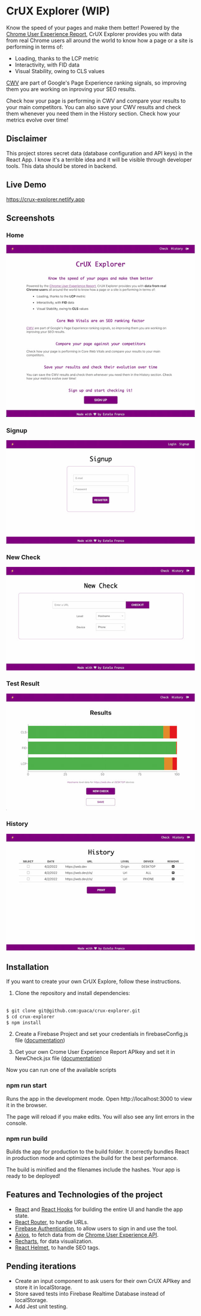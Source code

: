 # CrUX Explorer (WIP)

Know the speed of your pages and make them better! Powered by the [Chrome User Experience Report](https://web.dev/chrome-ux-report/), CrUX Explorer provides you with data from real Chrome users all around the world to know how a page or a site is performing in terms of:

- Loading, thanks to the LCP metric
- Interactivity, with FID data
- Visual Stability, owing to CLS values

[CWV](https://web.dev/vitals/#core-web-vitals) are part of Google's Page Experience ranking signals, so improving them you are working on inproving your SEO results.

Check how your page is performing in CWV and compare your results to your main competitors. You can also save your CWV results and check them whenever you need them in the History section. Check how your metrics evolve over time!

## Disclaimer
This project stores secret data (database configuration and API keys) in the React App. I know it's a terrible idea and it will be visible through developer tools. This data should be stored in backend. 

## Live Demo
https://crux-explorer.netlify.app

## Screenshots
### Home
![Home page](/public/screenshots/home.jpg)
### Signup
![Signup](/public/screenshots/signup.jpg)
### New Check
![New Check](/public/screenshots/new-check.jpg)
### Test Result
![Test Result](/public/screenshots/test-result.jpg)
### History
![History](/public/screenshots/history.jpg)

## Installation
If you want to create your own CrUX Explore, follow these instructions. 

1. Clone the repository and install dependencies: 
<pre><code>
$ git clone git@github.com:guaca/crux-explorer.git
$ cd crux-explorer
$ npm install
</code></pre>

2. Create a Firebase Project and set your credentials in firebaseConfig.js file ([documentation](https://firebase.google.com/docs/web/setup))

3. Get your own Crome User Experience Report APIkey and set it in NewCheck.jsx file ([documentation](https://developers.google.com/web/tools/chrome-user-experience-report/api/guides/getting-started))

Now you can run one of the available scripts

### npm run start
Runs the app in the development mode.
Open http://localhost:3000 to view it in the browser.

The page will reload if you make edits.
You will also see any lint errors in the console.

### npm run build
Builds the app for production to the build folder.
It correctly bundles React in production mode and optimizes the build for the best performance.

The build is minified and the filenames include the hashes.
Your app is ready to be deployed!

## Features and Technologies of the project
- [React](https://reactjs.org/) and [React Hooks](https://reactjs.org/docs/hooks-intro.html) for building the entire UI and handle the app state.
- [React Router](https://reactrouter.com/docs/en/v6), to handle URLs.
- [Firebase Authentication](https://firebase.google.com/docs/auth/web/start), to allow users to sign in and use the tool.
- [Axios](https://axios-http.com/docs/intro), to fetch data from de [Chrome User Experience API](https://web.dev/chrome-ux-report-api/).
- [Recharts](https://recharts.org/en-US/), for data visualization.
- [React Helmet](https://www.npmjs.com/package/react-helmet), to handle SEO tags.

## Pending iterations
- Create an input component to ask users for their own CrUX APIkey and store it in localStorage.
- Store saved tests into Firebase Realtime Database instead of localStorage.
- Add Jest unit testing.
